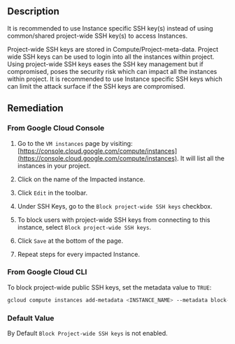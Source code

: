 ## Description

It is recommended to use Instance specific SSH key(s) instead of using common/shared project-wide SSH key(s) to access Instances.

Project-wide SSH keys are stored in Compute/Project-meta-data. Project wide SSH keys can be used to login into all the instances within project. Using project-wide SSH keys eases the SSH key management but if compromised, poses the security risk which can impact all the instances within project.
It is recommended to use Instance specific SSH keys which can limit the attack surface if the SSH keys are compromised.

## Remediation

### From Google Cloud Console

1. Go to the `VM instances` page by visiting: [https://console.cloud.google.com/compute/instances](https://console.cloud.google.com/compute/instances). It will list all the instances in your project.

2. Click on the name of the Impacted instance.

3. Click `Edit` in the toolbar.

4. Under SSH Keys, go to the `Block project-wide SSH keys` checkbox.

5. To block users with project-wide SSH keys from connecting to this instance, select `Block project-wide SSH keys`.

6. Click `Save` at the bottom of the page.

7. Repeat steps for every impacted Instance.

### From Google Cloud CLI

To block project-wide public SSH keys, set the metadata value to `TRUE`:

```bash
gcloud compute instances add-metadata <INSTANCE_NAME> --metadata block-project-ssh-keys=TRUE
```

### Default Value

By Default `Block Project-wide SSH keys` is not enabled.
